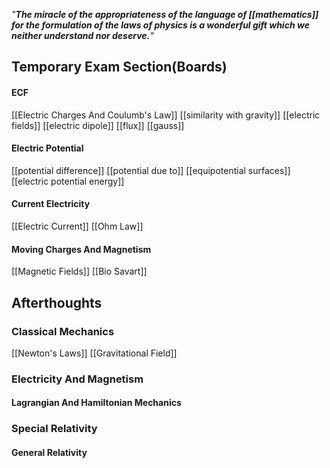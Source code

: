 *"**The miracle of the appropriateness of the language of [[mathematics]] for the formulation of the laws of physics is a wonderful gift which we neither understand nor deserve.**"*

## Temporary Exam Section(Boards)
#### ECF
[[Electric Charges And Coulumb's Law]]
[[similarity with gravity]]
[[electric fields]]
[[electric dipole]]
[[flux]]
[[gauss]]

#### Electric Potential
[[potential difference]]
[[potential due to]]
[[equipotential surfaces]]
[[electric potential energy]]

#### Current Electricity
[[Electric Current]]
[[Ohm Law]]


#### Moving Charges And Magnetism
[[Magnetic Fields]]
[[Bio Savart]]

## Afterthoughts 

### Classical Mechanics
[[Newton's Laws]]
[[Gravitational Field]]

### Electricity And Magnetism

#### Lagrangian And Hamiltonian Mechanics

### Special Relativity

#### General Relativity

